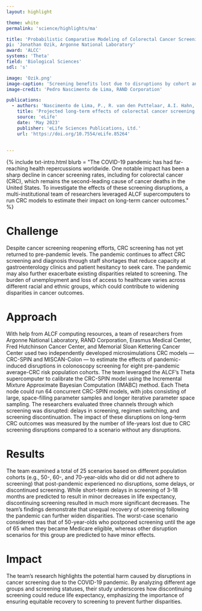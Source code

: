 ```yaml
---
layout: highlight

theme: white
permalink: 'science/highlights/ma'

title: 'Probabilistic Comparative Modeling of Colorectal Cancer Screening Strategies'
pi: 'Jonathan Ozik, Argonne National Laboratory'
award: 'ALCC'
systems: 'Theta'
field: 'Biological Sciences'
sdl: 's'

image: 'Ozik.png' 
image-caption: 'Screening benefits lost due to disruptions by cohort and scenario for two microsimulation models and for unscreened (U60), colonoscopy screening-adherent (C60), and fecal immunochemical test screening-adherent (F60) 60-year-olds.'
image-credit: 'Pedro Nascimento de Lima, RAND Corporation'

publications:
  - authors: 'Nascimento de Lima, P., R. van den Puttelaar, A.I. Hahn, M. Harlass, N. Collier, J. Ozik, A.G. Zauber, I. Lansdorp-Vogelaar, and C.M. Rutter'
    title: 'Projected long-term effects of colorectal cancer screening disruptions following the COVID-19 pandemic'
    source: 'eLife'
    date: 'May 2023'
    publisher: 'eLife Sciences Publications, Ltd.'
    url: 'https://doi.org/10.7554/eLife.85264'
    
    
---
```


{% include txt-intro.html 
    blurb = "The COVID-19 pandemic has had far-reaching health repercussions worldwide. One notable impact has been a sharp decline in cancer screening rates, including for colorectal cancer (CRC), which remains the second-leading cause of cancer deaths in the United States. To investigate the effects of these screening disruptions, a multi-institutional team of researchers leveraged ALCF supercomputers to run CRC models to estimate their impact on long-term cancer outcomes."
%}



# Challenge

Despite cancer screening reopening efforts, CRC screening has not yet returned to pre-pandemic levels. The pandemic continues to affect CRC screening and diagnosis through staff shortages that reduce capacity at gastroenterology clinics and patient hesitancy to seek care. The pandemic may also further exacerbate existing disparities related to screening. The burden of unemployment and loss of access to healthcare varies across different racial and ethnic groups, which could contribute to widening disparities in cancer outcomes.

# Approach

With help from ALCF computing resources, a team of researchers from Argonne National Laboratory, RAND Corporation, Erasmus Medical Center, Fred Hutchinson Cancer Center, and Memorial Sloan Kettering Cancer Center used two independently developed microsimulations CRC models — CRC-SPIN and MISCAN-Colon — to estimate the effects of pandemic-induced disruptions in colonoscopy screening for eight pre-pandemic average-CRC risk population cohorts. The team leveraged the ALCF’s Theta supercomputer to calibrate the CRC-SPIN model using the Incremental Mixture Approximate Bayesian Computation (IMABC) method. Each Theta node could run 64 concurrent CRC-SPIN models, with jobs consisting of large, space-filling parameter samples and longer iterative parameter space sampling. The researchers evaluated three channels through which screening was disrupted: delays in screening, regimen switching, and screening discontinuation. The impact of these disruptions on long-term CRC outcomes was measured by the number of life-years lost due to CRC screening disruptions compared to a scenario without any disruptions.

# Results

The team examined a total of 25 scenarios based on different population cohorts (e.g., 50-, 60-, and 70-year-olds who did or did not adhere to screening) that post-pandemic experienced no disruptions, some delays, or discontinued screening. While short-term delays in screening of 3-18 months are predicted to result in minor decreases in life expectancy, discontinuing screening resulted in much more significant decreases. The team’s findings demonstrate that unequal recovery of screening following the pandemic can further widen disparities. The worst-case scenario considered was that of 50-year-olds who postponed screening until the age of 65 when they became Medicare eligible, whereas other disruption scenarios for this group are predicted to have minor effects.



# Impact

The team’s research highlights the potential harm caused by disruptions in cancer screening due to the COVID-19 pandemic. By analyzing different age groups and screening statuses, their study underscores how discontinuing screening could reduce life expectancy, emphasizing the importance of ensuring equitable recovery to screening to prevent further disparities.
